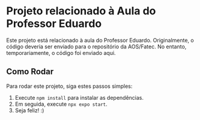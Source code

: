 # Projeto relacionado à Aula do Professor Eduardo

Este projeto está relacionado à aula do Professor Eduardo. Originalmente, o código deveria ser enviado para o repositório da AOS/Fatec. No entanto, temporariamente, o código foi enviado aqui.

## Como Rodar

Para rodar este projeto, siga estes passos simples:

1. Execute `npm install` para instalar as dependências.
2. Em seguida, execute `npx expo start`.
3. Seja feliz! :)

